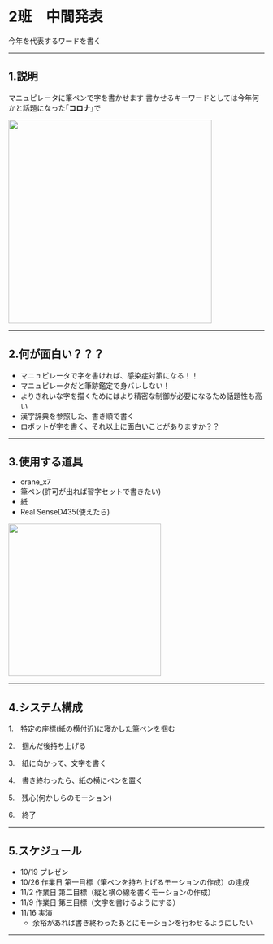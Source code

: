 # 2班　中間発表
今年を代表するワードを書く

---
## 1.説明

マニュピレータに筆ペンで字を書かせます
書かせるキーワードとしては今年何かと話題になった｢**コロナ**｣で



 <img src="https://i.imgur.com/XcuqVc7.png" width="400">

---
## 2.何が面白い？？？

* マニュピレータで字を書ければ、感染症対策になる！！
*  マニュピレータだと筆跡鑑定で身バレしない！
* よりきれいな字を描くためにはより精密な制御が必要になるため話題性も高い
* 漢字辞典を参照した、書き順で書く
* ロボットが字を書く、それ以上に面白いことがありますか？？

---
## 3.使用する道具
* crane_x7
* 筆ペン(許可が出れば習字セットで書きたい)
* 紙
* Real SenseD435(使えたら)
<img src="https://i.imgur.com/Cr3NGGQ.png" align="bottom" width="300">

---
## 4.システム構成

1.　特定の座標(紙の横付近)に寝かした筆ペンを掴む

2.　掴んだ後持ち上げる 

3.　紙に向かって、文字を書く

4.　書き終わったら、紙の横にペンを置く

5.　残心(何かしらのモーション)

6.　終了 

---
## 5.スケジュール
- 10/19 プレゼン
- 10/26 作業日 第一目標（筆ペンを持ち上げるモーションの作成）の達成
- 11/2 作業日 第二目標（縦と横の線を書くモーションの作成）
- 11/9 作業日 第三目標（文字を書けるようにする）
- 11/16 実演	
  * 余裕があれば書き終わったあとにモーションを行わせるようにしたい
---
